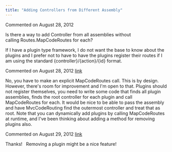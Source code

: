 ```yaml
---
title: "Adding Controllers from Different Assembly"
---
```

<div id="post905276" class="discussion-comment op">
   <div class="discussion-header">Commented on 
      <time datetime="2012-08-28T11:49:53.873-07:00" title="2012-08-28T11:49:53.873-07:00">August 28, 2012</time>
   </div>
   <div class="discussion-message">
<p>Is there a way to add Controller from all assemblies without calling&nbsp;Routes.MapCodeRoutes for each? &nbsp;</p>
<p>If I have a plugin type framework, I do not want the base to know about the plugins and I prefer not to have to have the plugins register their routes if I am using the standard {controller}/{action}/{id} format.</p>
</div>
</div>
<div id="post905285" class="discussion-comment marked-as-answer">
   <div class="discussion-header">Commented on 
      <time datetime="2012-08-28T12:14:39.773-07:00" title="2012-08-28T12:14:39.773-07:00">August 28, 2012</time> <a href="#post905285" class="post-link">link</a></div>
   <div class="discussion-message"><p>No, you have to make an explicit MapCodeRoutes call. This is by design. However, there's room for improvement and I'm open to that. Plugins should not register themselves, you need to write some code that finds all plugin assemblies, finds the root controller for each plugin and call MapCodeRoutes for each. It would be nice to be able to pass the assembly and have MvcCodeRouting find the outermost controller and treat that as root. Note that you can dynamically add plugins by calling MapCodeRoutes at runtime, and I've been thinking about adding a method for removing plugins also.</p></div>
</div>
<div id="post905714" class="discussion-comment">
   <div class="discussion-header">Commented on 
      <time datetime="2012-08-29T08:18:55.637-07:00" title="2012-08-29T08:18:55.637-07:00">August 29, 2012</time> <a href="#post905714" class="post-link">link</a></div>
   <div class="discussion-message"><p>Thanks! &nbsp; Removing a plugin might be a nice feature!</p></div>
</div>